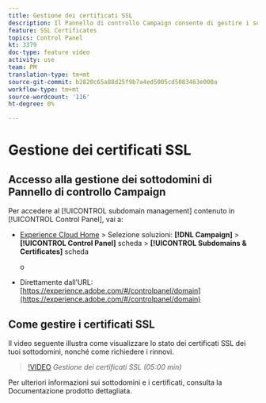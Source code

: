 ```yaml
---
title: Gestione dei certificati SSL
description: Il Pannello di controllo Campaign consente di gestire i sottodomini che hai delegato a  Adobe Campaign. Puoi visualizzare i tuoi sottodomini e richiedere il rinnovo dei loro certificati.
feature: SSL Certificates
topics: Control Panel
kt: 3379
doc-type: feature video
activity: use
team: PM
translation-type: tm+mt
source-git-commit: b2820c65a88d25f9b7a4ed5005cd5083463e000a
workflow-type: tm+mt
source-wordcount: '116'
ht-degree: 0%

---
```



# Gestione dei certificati SSL

## Accesso alla gestione dei sottodomini di Pannello di controllo Campaign

Per accedere al [!UICONTROL subdomain management] contenuto in [!UICONTROL Control Panel], vai a:

* [Experience Cloud Home](https://experience.adobe.com/#/home) > Selezione soluzioni: **[!DNL Campaign]** > **[!UICONTROL Control Panel]** scheda > **[!UICONTROL Subdomains & Certificates]** scheda

   o
* Direttamente dall’URL: [https://experience.adobe.com/#/controlpanel/domain](https://experience.adobe.com/#/controlpanel/domain)

## Come gestire i certificati SSL

Il video seguente illustra come visualizzare lo stato dei certificati SSL dei tuoi sottodomini, nonché come richiedere i rinnovi.

>[!VIDEO](https://video.tv.adobe.com/v/28492?quality=12)
*Gestione dei certificati SSL (05:00 min)*

Per ulteriori informazioni sui sottodomini e i certificati, consulta la Documentazione [](https://helpx.adobe.com/campaign/kb/control-panel-subdomains-certificates.html)prodotto dettagliata.
